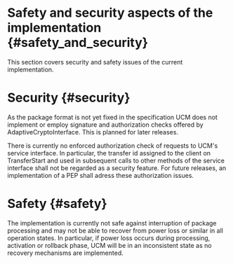 Safety and security aspects of the implementation {#safety_and_security}
================================

This section covers security and safety issues of the current
implementation.

# Security {#security}

As the package format is not yet fixed in the specification UCM does
not implement or employ signature and authorization checks offered
by AdaptiveCryptoInterface. This is planned for later releases.

There is currently no enforced authorization check of requests to UCM's
service interface. In particular, the transfer id assigned to the client
on TransferStart and used in subsequent calls to other methods of the
service interface shall not be regarded as a security feature.
For future releases, an implementation of a PEP shall adress these
authorization issues.

# Safety {#safety}

The implementation is currently not safe against interruption of package
processing and may not be able to recover from power loss or similar in
all operation states.
In particular, if power loss occurs during processing, activation or
rollback phase, UCM will be in an inconsistent state as no recovery
mechanisms are implemented.
